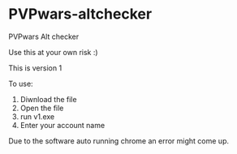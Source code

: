 # PVPwars-altchecker
PVPwars Alt checker

Use this at your own risk :)

This is version 1 

To use:
1) Diwnload the file
2) Open the file
3) run v1.exe
4) Enter your account name 

Due to the software auto running chrome an error might come up.
